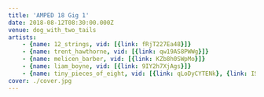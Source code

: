 ```yaml
---
title: 'AMPED 18 Gig 1'
date: 2018-08-12T08:30:00.000Z
venue: dog_with_two_tails
artists:
    - {name: 12_strings, vid: [{link: fRjT227Ea48}]}
    - {name: trent_hawthorne, vid: [{link: qw19AS8PWWg}]}
    - {name: melicen_barber, vid: [{link: KZb8h0SWpMo}]}
    - {name: liam_boyne, vid: [{link: 9IY2h7XjAgs}]}
    - {name: tiny_pieces_of_eight, vid: [{link: qLoDyCYTENk}, {link: ISwVcIeUiMc}]}
cover: ./cover.jpg
---
```

